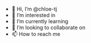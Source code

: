 - 👋 Hi, I’m @chloe-tj
- 👀 I’m interested in 
- 🌱 I’m currently learning 
- 💞️ I’m looking to collaborate on 
- 📫 How to reach me

<!---
chloe-tj/chloe-tj is a ✨ special ✨ repository because its `README.md` (this file) appears on your GitHub profile.
You can click the Preview link to take a look at your changes.
--->
